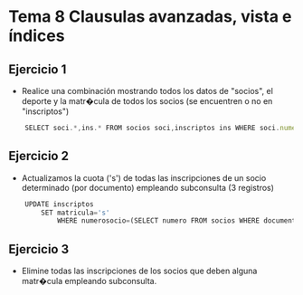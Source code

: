 # Tema 8 Clausulas avanzadas, vista e índices

## Ejercicio 1

- Realice una combinación mostrando todos los datos de "socios", el deporte y la matr�cula de todos los socios (se encuentren o no en "inscriptos")

```js
    SELECT soci.*,ins.* FROM socios soci,inscriptos ins WHERE soci.numero=ins.numerosocio;
```

## Ejercicio 2

- Actualizamos la cuota ('s') de todas las inscripciones de un socio determinado (por documento) empleando subconsulta (3 registros)

```js
    UPDATE inscriptos
        SET matricula='s'
            WHERE numerosocio=(SELECT numero FROM socios WHERE documento='25555555');
```

## Ejercicio 3

- Elimine todas las inscripciones de los socios que deben alguna matr�cula empleando subconsulta.

```js

```
